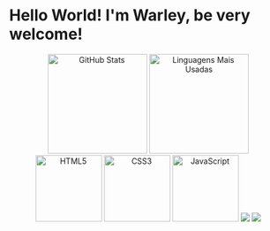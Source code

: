 # Hello World! I'm Warley, be very welcome!

<div align="center">
  <img height="180em" src="https://github-readme-stats.vercel.app/api?username=warley004&show_icons=true&theme=radical" alt="GitHub Stats" />
  <img height="180em" src="https://github-readme-stats.vercel.app/api/top-langs/?username=warley004&layout=compact&theme=radical" alt="Linguagens Mais Usadas" />
</div>

<div align="center"> 
  <img src="https://cdn.jsdelivr.net/gh/devicons/devicon@latest/icons/html5/html5-original.svg" alt="HTML5" width="120" height="120"/>    
  <img src="https://cdn.jsdelivr.net/gh/devicons/devicon@latest/icons/css3/css3-original.svg" alt="CSS3" width="120" height="120"/>      
  <img src="https://cdn.jsdelivr.net/gh/devicons/devicon@latest/icons/javascript/javascript-original.svg" alt="JavaScript" width="120" height="120"/>
  <img src="https://cdn.jsdelivr.net/gh/devicons/devicon@latest/icons/cplusplus/cplusplus-original.svg" />
  <img src="https://cdn.jsdelivr.net/gh/devicons/devicon@latest/icons/react/react-original.svg" />
</div>


